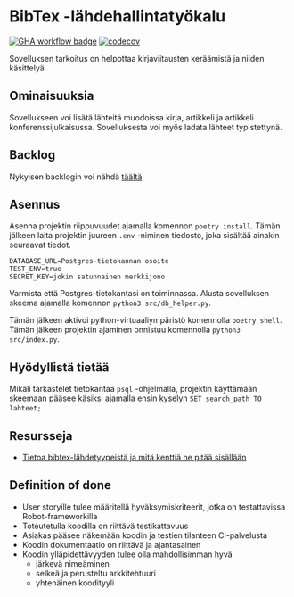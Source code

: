 # BibTex -lähdehallintatyökalu 
[![GHA workflow badge](https://github.com/Metanjarki/LATEX-LAHTEET/workflows/CI/badge.svg)](https://github.com/Metanjarki/LATEX-LAHTEET/actions)
[![codecov](https://codecov.io/gh/Metanjarki/LATEX-LAHTEET/graph/badge.svg?token=LWVYAAM3LO)](https://codecov.io/gh/Metanjarki/LATEX-LAHTEET)

Sovelluksen tarkoitus on helpottaa kirjaviitausten keräämistä ja niiden käsittelyä

## Ominaisuuksia

Sovellukseen voi lisätä lähteitä muodoissa kirja, artikkeli ja artikkeli konferenssijulkaisussa. Sovelluksesta voi myös ladata lähteet typistettynä.

## Backlog
Nykyisen backlogin voi nähdä [täältä](https://docs.google.com/spreadsheets/d/1M5kKUjORXVepBhWVwGJPqX7DncR86aFn1dlTe7wg358/edit?usp=sharing)

## Asennus
Asenna projektin riippuvuudet ajamalla komennon `poetry install`. Tämän jälkeen laita projektin juureen `.env` -niminen tiedosto, joka sisältää ainakin seuraavat tiedot.

```
DATABASE_URL=Postgres-tietokannan osoite
TEST_ENV=true
SECRET_KEY=jokin satunnainen merkkijono
```

Varmista että Postgres-tietokantasi on toiminnassa. Alusta sovelluksen skeema ajamalla komennon `python3 src/db_helper.py`. 

Tämän jälkeen aktivoi python-virtuaaliympäristö komennolla `poetry shell`. Tämän jälkeen projektin ajaminen onnistuu komennolla `python3 src/index.py`.

## Hyödyllistä tietää

Mikäli tarkastelet tietokantaa `psql` -ohjelmalla, projektin käyttämään skeemaan pääsee käsiksi ajamalla ensin kyselyn `SET search_path TO lahteet;`.

## Resursseja

- [Tietoa bibtex-lähdetyypeistä ja mitä kenttiä ne pitää sisällään](https://www.openoffice.org/bibliographic/bibtex-defs.html)

## Definition of done
- User storyille tulee määritellä hyväksymiskriteerit, jotka on testattavissa Robot-frameworkilla
- Toteutetulla koodilla on riittävä testikattavuus
- Asiakas pääsee näkemään koodin ja testien tilanteen CI-palvelusta
- Koodin dokumentaatio on riittävä ja ajantasainen
- Koodin ylläpidettävyyden tulee olla mahdollisimman hyvä
  - järkevä nimeäminen
  - selkeä ja perusteltu arkkitehtuuri
  - yhtenäinen koodityyli
